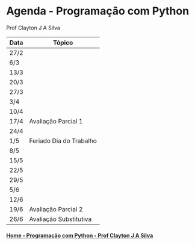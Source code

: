 # Agenda - Programação com Python
Prof Clayton J A Silva

| Data | Tópico |
| ---- | ------ |
| 27/2 | |
| 6/3 | |
| 13/3 | |
| 20/3 | |
| 27/3 | |
| 3/4 | |
| 10/4 | |
| 17/4 | Avaliação Parcial 1 |
| 24/4 | |
| 1/5 | Feriado Dia do Trabalho |
| 8/5 | |
| 15/5 | |
| 22/5 | |
| 29/5 | |
| 5/6 | |
| 12/6 | |
| 19/6 | Avaliação Parcial 2 |
| 26/6 | Avaliação Substitutiva |

#### [Home - Programação com Python - Prof Clayton J A Silva](https://github.com/claytonjasilva/claytonjasilva.github.io/blob/main/sisdig.md)

